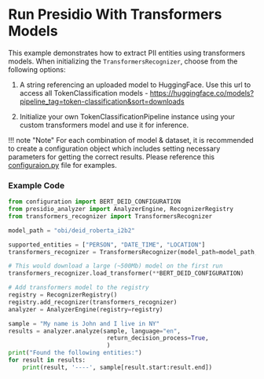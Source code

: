 # Run Presidio With Transformers Models

This example demonstrates how to extract PII entities using transformers models.
When initializing the `TransformersRecognizer`, choose from the following options:
1. A string referencing an uploaded model to HuggingFace. Use this url to access all TokenClassification models - https://huggingface.co/models?pipeline_tag=token-classification&sort=downloads

2. Initialize your own TokenClassificationPipeline instance using your custom transformers model and use it for inference.

!!! note "Note"
For each combination of model & dataset, it is recommended to create a configuration object which includes setting necessary parameters for getting the correct results. Please reference this [configuraion.py](configuration.py) file for examples.


### Example Code


```python
from configuration import BERT_DEID_CONFIGURATION
from presidio_analyzer import AnalyzerEngine, RecognizerRegistry
from transformers_recognizer import TransformersRecognizer

model_path = "obi/deid_roberta_i2b2"

supported_entities = ["PERSON", "DATE_TIME", "LOCATION"]
transformers_recognizer = TransformersRecognizer(model_path=model_path, supported_entities=supported_entities)

# This would download a large (~500Mb) model on the first run
transformers_recognizer.load_transformer(**BERT_DEID_CONFIGURATION)

# Add transformers model to the registry
registry = RecognizerRegistry()
registry.add_recognizer(transformers_recognizer)
analyzer = AnalyzerEngine(registry=registry)

sample = "My name is John and I live in NY"
results = analyzer.analyze(sample, language="en",
                            return_decision_process=True,
                            )
print("Found the following entities:")
for result in results:
    print(result, '----', sample[result.start:result.end])
```
